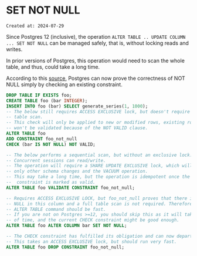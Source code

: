 # SET NOT NULL

```
Created at: 2024-07-29
```

Since Postgres 12 (inclusive), the operation `ALTER TABLE .. UPDATE COLUMN ...
SET NOT NULL` can be managed safely, that is, without locking reads and writes.

In prior versions of Postgres, this operation would need to scan the whole
table, and thus, could take a long time.

According to this
[source](http://web.archive.org/web/20240521033839/https://dba.stackexchange.com/questions/267947/how-can-i-set-a-column-to-not-null-without-locking-the-table-during-a-table-scan),
Postgres can now prove the correctness of NOT NULL simply by checking an
existing constraint.

```sql
DROP TABLE IF EXISTS foo;
CREATE TABLE foo (bar INTEGER);
INSERT INTO foo (bar) SELECT generate_series(1, 1000);
-- The below still requires ACCESS EXCLUSIVE lock, but doesn't require a full
-- table scan.
-- This check will only be applied to new or modified rows, existing rows
-- won't be validated because of the NOT VALID clause.
ALTER TABLE foo
ADD CONSTRAINT foo_not_null
CHECK (bar IS NOT NULL) NOT VALID;

-- The below performs a sequential scan, but without an exclusive lock.
-- Concurrent sessions can read/write.
-- The operation will require a SHARE UPDATE EXCLUSIVE lock, which will block
-- only other schema changes and the VACUUM operation.
-- This may take a long time, but the operation is idempotent once the
--  constraint is marked as valid.
ALTER TABLE foo VALIDATE CONSTRAINT foo_not_null;

-- Requires ACCESS EXCLUSIVE LOCK, but foo_not_null proves that there is no
-- NULL in this column and a full table scan is not required. Therefore, the
-- ALTER TABLE command should be fast.
-- If you are not on Postgres >=12, you should skip this as it will take a lot
-- of time, and the current CHECK constraint might be good enough.
ALTER TABLE foo ALTER COLUMN bar SET NOT NULL;

-- The CHECK constraint has fulfilled its obligation and can now departure.
-- This takes an ACCESS EXCLUSIVE lock, but should run very fast.
ALTER TABLE foo DROP CONSTRAINT foo_not_null;
```
